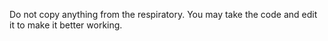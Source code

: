 Do not copy anything from the respiratory. You may take the code and edit it to make it better working.
